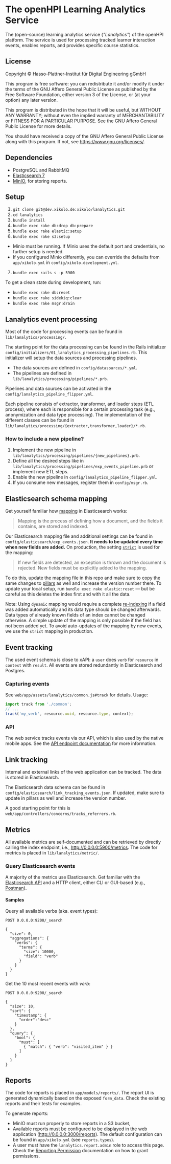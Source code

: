 # The openHPI Learning Analytics Service

The (open-source) learning analytics service (*"Lanalytics"*) of the openHPI platform.
The service is used for processing tracked learner interaction events, enables reports, and provides specific course statistics.

## License

Copyright © Hasso-Plattner-Institut für Digital Engineering gGmbH

This program is free software: you can redistribute it and/or modify
it under the terms of the GNU Affero General Public License as
published by the Free Software Foundation, either version 3 of the
License, or (at your option) any later version.

This program is distributed in the hope that it will be useful,
but WITHOUT ANY WARRANTY; without even the implied warranty of
MERCHANTABILITY or FITNESS FOR A PARTICULAR PURPOSE.  See the
GNU Affero General Public License for more details.

You should have received a copy of the GNU Affero General Public License
along with this program.  If not, see <https://www.gnu.org/licenses/>.

## Dependencies

* PostgreSQL and RabbitMQ
* [Elasticsearch 7](https://www.elastic.co/guide/en/elasticsearch/reference/current/install-elasticsearch.html)
* [MinIO](https://github.com/minio/minio), for storing reports.

## Setup

1. `git clone git@dev.xikolo.de:xikolo/lanalytics.git`
2. `cd lanalytics`
3. `bundle install`
4. `bundle exec rake db:drop db:prepare`
5. `bundle exec rake elastic:setup`
6. `bundle exec rake s3:setup`
  * Minio must be running. If Minio uses the default port and credentials, no further setup is needed.
  * If you configured Minio differently, you can override the defaults from `app/xikolo.yml` in `config/xikolo.development.yml`.
7. `bundle exec rails s -p 5900`

To get a clean state during development, run:

* `bundle exec rake db:reset`
* `bundle exec rake sidekiq:clear`
* `bundle exec rake msgr:drain`

## Lanalytics event processing

Most of the code for processing events can be found in `lib/lanalytics/processing/`.

The starting point for the data processing can be found in the Rails initializer `config/initializers/01_lanalytics_processing_pipelines.rb`.
This initializer will setup the data sources and processing pipelines.
* The data sources are defined in `config/datasources/*.yml`.
* The pipelines are defined in `lib/lanalytics/processing/pipelines/*.prb`.

Pipelines and data sources can be activated in the `config/lanalytics_pipeline_flipper.yml`.

Each pipeline consists of extractor, transformer, and loader steps (ETL process), where each is responsible for a certain processing task (e.g., anonymization and data type processing).
The implementation of the different classes can be found in `lib/lanalytics/processing/{extractor,transformer,loader}/*.rb`.

### How to include a new pipeline?

1. Implement the new pipeline in `lib/lanalytics/processing/pipelines/{new_pipelines}.prb`.
2. Define all the desired steps like in `lib/lanalytics/processing/pipelines/exp_events_pipeline.prb` or implement new ETL steps.
3. Enable the new pipeline in `config/lanalytics_pipeline_flipper.yml`.
4. If you consume new messages, register them in `config/msgr.rb`.

## Elasticsearch schema mapping

Get yourself familiar how [mapping](https://www.elastic.co/guide/en/elasticsearch/reference/current/mapping.html) in Elasticsearch works:

> Mapping is the process of defining how a document, and the fields it contains, are stored and indexed.

Our Elasticsearch mapping file and additional settings can be found in `config/elasticsearch/exp_events.json`. **It needs to be updated every time when new fields are added.** On production, the setting [`strict`](https://www.elastic.co/guide/en/elasticsearch/reference/current/dynamic.html#dynamic-parameters) is used for the mapping:

> If new fields are detected, an exception is thrown and the document is rejected. New fields must be explicitly added to the mapping.

To do this, update the mapping file in this repo and make sure to copy the same changes to [pillars](https://lab.xikolo.de/devops/salt/xikolo/blob/main/pillar/site/default/includes/elasticsearch/template_exp.sls) as well and increase the version number there. To update your local setup, run `bundle exec rake elastic:reset` — but be careful as this deletes the index first and with it all the data.

Note: Using `dynamic` mapping would require a complete [re-indexing](https://www.elastic.co/guide/en/elasticsearch/reference/current/docs-reindex.html) if a field was added automatically and its data type should be changed afterwards. Data types of already known fields of an index cannot be changed otherwise. A simple update of the mapping is only possible if the field has not been added yet. To avoid auto-updates of the mapping by new events, we use the `strict` mapping in production.

## Event tracking

The used event schema is close to xAPI: a `user` does `verb` for `resource` in `context` with `result`.
All events are stored redundantly in Elasticsearch and Postgres.

### Capturing events

See `web/app/assets/lanalytics/common.js#track` for details. Usage:
```js
import track from './common';
// ...
track('my_verb', resource.uuid, resource.type, context);
```

### API

The web service tracks events via our API, which is also used by the native mobile apps. See the [API endpoint documentation](https://dev.xikolo.de/api-docs/#endpoint-tracking-events) for more information.

## Link tracking

Internal and external links of the web application can be tracked. The data is stored in Elasticsearch.

The Elasticsearch data schema can be found in `config/elasticsearch/link_tracking_events.json`. If updated, make sure to update in pillars as well and increase the version number.

A good starting point for this is `web/app/controllers/concerns/tracks_referrers.rb`.

## Metrics

All available metrics are self-documented and can be retrieved by directly calling the index endpoint, i.e., http://0.0.0.0:5900/metrics. The code for metrics is placed in `lib/lanalytics/metric/`.

### Query Elasticsearch events

A majority of the metrics use Elasticsearch. Get familiar with the [Elasticsearch API](https://elastic.co/guide/en/elasticsearch/reference/current/rest-apis.html) and a HTTP client, either CLI or GUI-based (e.g., [Postman](https://www.postman.com/)).

#### Samples
Query all available verbs (aka. event types):
```
POST 0.0.0.0:9200/_search

{
  "size": 0,
  "aggregations": {
    "verbs": {
      "terms": {
        "size": 10000,
        "field": "verb"
      }
    }
  }
}
```

Get the 10 most recent events with *verb*:
```
POST 0.0.0.0:9200/_search

{
  "size": 10,
  "sort": {
    "timestamp": {
      "order":"desc"
    }
  },
  "query": {
    "bool": {
      "must": [
        { "match": { "verb": "visited_item" } }
      ]
    }
  }
}
```

## Reports

The code for reports is placed in `app/models/reports/`. The report UI is generated dynamically based on the exposed `form_data`. Check the existing reports and their tests for examples.

To generate reports:
* MinIO must run properly to store reports in a S3 bucket,
* Available reports must be configured to be displayed in the web application (http://0.0.0.0:3000/reports). The default configuration can be found in `app/xikolo.yml` (see `reports.types`).
* A user must have the `lanalytics.report.admin` role to access this page. Check the [Reporting Permission](https://xikolo.pages.xikolo.de/docs/reporting/permissions/) documentation on how to grant permissions.
